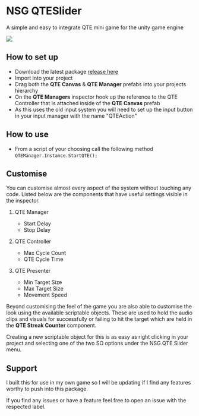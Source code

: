 # NSG QTESlider
 A simple and easy to integrate QTE mini game for the unity game engine

 ![](https://s3.gifyu.com/images/NSGQTESlider-Example.gif)

## How to set up
- Download the latest package [release here](https://github.com/RealJamako/NSG_QTESlider/releases)
- Import into your project
- Drag both the **QTE Canvas** & **QTE Manager** prefabs into your projects hierarchy
- On the **QTE Managers** inspector hook up the reference to the QTE Controller that is attached inside of the **QTE Canvas** prefab
- As this uses the old input system you will need to set up the input button in your input manager with the name "QTEAction"

## How to use
- From a script of your choosing call the following method `QTEManager.Instance.StartQTE();`

## Customise
You can customise almost every aspect of the system without touching any code. Listed below are the components that have useful settings visible in the inspector.

1. QTE Manager
    - Start Delay
    - Stop Delay

2. QTE Controller
    - Max Cycle Count
    - QTE Cycle Time

3. QTE Presenter
    - Min Target Size
    - Max Target Size
    - Movement Speed

Beyond customising the feel of the game you are also able to customise the look using the available scriptable objects. These are used to hold the audio clips and visuals for successfully or failing to hit the target which are held in the **QTE Streak Counter** component.

Creating a new scriptable object for this is as easy as right clicking in your project and selecting one of the two SO options under the NSG QTE Slider menu.

## Support
I built this for use in my own game so I will be updating if I find any features worthy to push into this package.

If you find any issues or have a feature feel free to open an issue with the respected label.